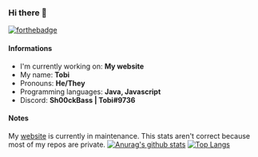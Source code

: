 ### Hi there 👋
[![forthebadge](https://forthebadge.com/images/badges/built-with-love.svg)](https://forthebadge.com)

#### Informations

- I'm currently working on: **My website**
- My name: **Tobi**
- Pronouns: **He/They**
- Programming languages: **Java, Javascript**
- Discord: **Sh00ckBass | Tobi#9736**

#### Notes
My [website](http://sh00ckbass.de) is currently in maintenance. 
This stats aren't correct because most of my repos are private.
[![Anurag's github stats](https://github-readme-stats.vercel.app/api?username=Sh00ckBass&count_private=true&theme=prussian&show_icons=true&include_all_commits=true)](https://github.com/anuraghazra/github-readme-stats)
[![Top Langs](https://github-readme-stats.vercel.app/api/top-langs/?username=Sh00ckBass&hide=php&layout=compact)](https://github.com/anuraghazra/github-readme-stats)
